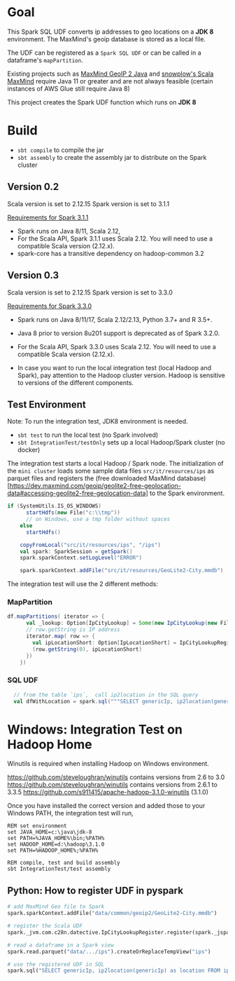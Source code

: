 
# Goal

This Spark SQL UDF converts ip addresses to geo locations on a **JDK 8** environment. The MaxMind's geoip database is stored as a local file.

The UDF can be registered as a `Spark SQL UDF` or can be called in a dataframe's `mapPartition`.


Existing projects such as [MaxMind GeoIP 2 Java](https://github.com/maxmind/GeoIP2-java/) and [snowplow's Scala MaxMind](https://github.com/snowplow/scala-maxmind-iplookups) require Java 11 or greater and are not always feasible (certain instances of AWS Glue still require Java 8)

This project creates the Spark UDF function which runs on **JDK 8**


# Build

* `sbt compile` to compile the jar 
* `sbt assembly` to create the assembly jar to distribute on the Spark cluster

## Version 0.2

Scala version is set to 2.12.15
Spark version is set to 3.1.1

[Requirements for Spark 3.1.1](https://spark.apache.org/docs/3.1.1/)

* Spark runs on Java 8/11, Scala 2.12,
* For the Scala API, Spark 3.1.1 uses Scala 2.12. You will need to use a compatible Scala version (2.12.x).
* spark-core has a transitive dependency on hadoop-common 3.2

## Version 0.3 

Scala version is set to 2.12.15
Spark version is set to 3.3.0

[Requirements for Spark 3.3.0](https://spark.apache.org/docs/3.3.0/)

* Spark runs on Java 8/11/17, Scala 2.12/2.13, Python 3.7+ and R 3.5+. 
* Java 8 prior to version 8u201 support is deprecated as of Spark 3.2.0. 
* For the Scala API, Spark 3.3.0 uses Scala 2.12. You will need to use a compatible Scala version (2.12.x).


*  In case you want to run the local integration test (local Hadoop and Spark), pay attention to the Hadoop cluster version. Hadoop is sensitive to versions of the different components.


## Test Environment 

Note: To run the integration test, JDK8 environment is needed.


* `sbt test` to run the local test (no Spark involved)
* `sbt IntegrationTest/testOnly` sets up a local Hadoop/Spark cluster (no docker)

The integration test starts a local Hadoop / Spark node. The initialization of the `mini cluster` loads some sample data files `src/it/resources/ips` as parquet files and registers the (free downloaded MaxMind database)[https://dev.maxmind.com/geoip/geolite2-free-geolocation-data#accessing-geolite2-free-geolocation-data] to the Spark environment.

```scala
if (SystemUtils.IS_OS_WINDOWS)
      startHdfs(new File("c:\\tmp")) 
      // on Windows, use a tmp folder without spaces
    else
      startHdfs()

    copyFromLocal("src/it/resources/ips", "/ips")
    val spark: SparkSession = getSpark()
    spark.sparkContext.setLogLevel("ERROR")

    spark.sparkContext.addFile("src/it/resources/GeoLite2-City.mmdb")
```


The integration test will use the 2 different methods:

### MapPartition

```scala
df.mapPartitions( iterator => {
      val _lookup: Option[IpCityLookup] = Some(new IpCityLookup(new File(sparkFilename), 1000))
      // row.getString is IP address
      iterator.map( row => {
        val ipLocationShort: Option[IpLocationShort] = IpCityLookupRegister.ip2location(_lookup, row.getString(0))
        (row.getString(0), ipLocationShort)
      })
    })
```

### SQL UDF 

```scala
  // from the table `ips`,  call ip2location in the SQL query 
  val dfWithLocation = spark.sql("""SELECT genericIp, ip2location(genericIp) as location FROM ips""")
```


# Windows: Integration Test on Hadoop Home

Winutils is required when installing Hadoop on Windows environment.

https://github.com/steveloughran/winutils contains versions from 2.6 to 3.0 
https://github.com/steveloughran/winutils contains versions from 2.6.1 to 3.3.5
https://github.com/s911415/apache-hadoop-3.1.0-winutils (3.1.0)

Once you have installed the correct version and added those to your Windows PATH, the integration test will run,

```shell
REM set environment
set JAVA_HOME=c:\java\jdk-8
set PATH=%JAVA_HOME%\bin;%PATH%
set HADOOP_HOME=d:\hadoop\3.1.0
set PATH=%HADOOP_HOME%;%PATH%

REM compile, test and build assembly
sbt IntegrationTest/test assembly
```

## Python: How to register UDF in pyspark 

```python
# add MaxMind Geo file to Spark
spark.sparkContext.addFile("data/common/geoip2/GeoLite2-City.mmdb")

# register the Scala UDF 
spark._jvm.com.c28n.datective.IpCityLookupRegister.register(spark._jsparkSession, "ip2location", "GeoLite2-City.mmdb")

# read a dataframe in a Spark view
spark.read.parquet("data/.../ips").createOrReplaceTempView("ips")

# use the registered UDF in SQL 
spark.sql("SELECT genericIp, ip2location(genericIp) as location FROM ips").show(10, False)
```

